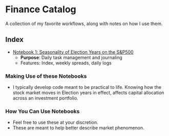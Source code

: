 # Finance Catalog

A collection of my favorite workflows, along with notes on how I use
them.

## Index

* [Notebook 1: Seasonality of Election Years on the S&P500](seasonality_election_years.ipynb)
	+ **Purpose**: Daily task management and journaling
	+ Features: Index, weekly spreads, daily logs


### Making Use of these Notebooks

* I typically develop code meant to be practical to life.  Knowing how the stock market moves in Election years in effect, affects capital allocation across an investment portfolio.

### How You Can Use Notebooks

* Feel free to use these at your discretion.
* These are meant to help better describe market phenomenon.
